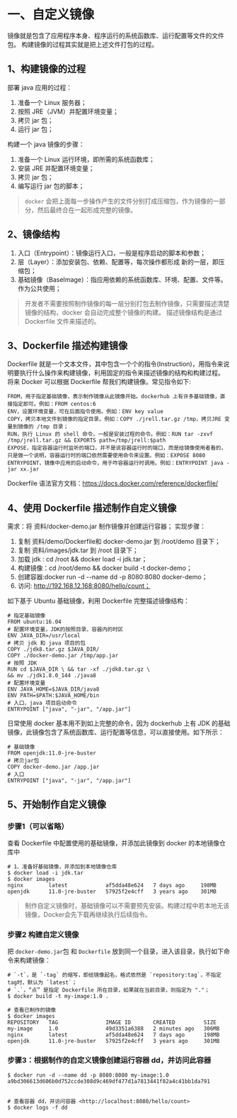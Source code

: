# 一、自定义镜像
镜像就是包含了应用程序本身、程序运行的系统函数库、运行配置等文件的文件包。
构建镜像的过程其实就是把上述文件打包的过程。

## 1、构建镜像的过程
部署 java 应用的过程：
1. 准备一个 Linux 服务器； 
2. 按照 JRE（JVM）并配置环境变量； 
3. 拷贝 jar 包；
4. 运行 jar 包；

构建一个 java 镜像的步骤：
1. 准备一个 Linux 运行环境，即所需的系统函数库； 
2. 安装 JRE 并配置环境变量； 
3. 拷贝 jar 包； 
4. 编写运行 jar 包的脚本； 

> `docker` 会把上面每一步操作产生的文件分别打成压缩包，作为镜像的一部分，然后最终合在一起形成完整的镜像。

## 2、镜像结构
1. 入口（Entrypoint）：镜像运行入口，一般是程序启动的脚本和参数；
2. 层（Layer）：添加安装包、依赖、配置等，每次操作都形成 新的一层，即压缩包；
3. 基础镜像（BaseImage）：指应用依赖的系统函数库、环境、配置、文件等。作为公共使用；

> 开发者不需要按照制作镜像的每一层分别打包去制作镜像，只需要描述清楚镜像的结构，docker 会自动完成整个镜像的构建。
> 描述镜像结构是通过 Dockerfile 文件来描述的。
 
## 3、Dockerfile 描述构建镜像
Dockerfile 就是一个文本文件，其中包含一个个的指令(Instruction)，用指令来说明要执行什么操作来构建镜像，利用固定的指令来描述镜像的结构和构建过程。
将来 Docker 可以根据 Dockerfile 帮我们构建镜像。常见指令如下:
    
    FROM，用于指定基础镜像，表示制作镜像从此镜像开始。dockerhub 上有许多基础镜像，直接指定即可。例如：FROM centos:6
    ENV，设置环境变量，可在后面指令使用。例如：ENV key value
    COPY，拷贝本地文件到镜像的指定目录。例如：COPY ./jrell.tar.gz /tmp，拷贝JRE 变量到镜像的 /tmp 目录；
    RUN，执行 Linux 的 shell 命令，一般是安装过程的命令。例如：RUN tar -zxvf /tmp/jrell.tar.gz && EXPORTS path=/tmp/jrell:$path
    EXPOSE，指定容器运行时监听的端口，并不是说容器运行时的端口，而是给镜像使用者看的，只是做一个说明，容器运行时的端口依然需要使用命令来设置。例如：EXPOSE 8080
    ENTRYPOINT，镜像中应用的启动命令，用于咋容器运行时调用。例如：ENTRYPOINT java -jar xx.jar

Dockerfile 语法官方文档：<https://docs.docker.com/reference/dockerfile/>

## 4、使用 Dockerfile 描述制作自定义镜像

需求：将 资料/docker-demo.jar 制作镜像并创建运行容器；
实现步骤：
1. 复制 资料/demo/Dockerfile和 docker-demo.jar 到 /root/demo 目录下；
2. 复制 资料/images/jdk.tar 到 /root 目录下；
3. 加载 jdk : cd /root && docker load -i jdk.tar；
4. 构建镜像：cd /root/demo && docker build -t docker-demo；
5. 创建容器:docker run -d --name dd -p 8080:8080 docker-demo；
6. 访问: http://192.168.12.168:8080/hello/count；

如下基于 Ubuntu 基础镜像，利用 Dockerfile 完整描述镜像结构：

```shell
# 指定基础镜像
FROM ubuntu:16.04
# 配置环境变量，JDK的按照目录、容器内的时区
ENV JAVA_DIR=/usr/local
# 拷贝 jdk 和 java 项目的包
COPY ./jdk8.tar.gz $JAVA_DIR/
COPY ./docker-demo.jar /tmp/app.jar
# 按照 JDK
RUN cd $JAVA_DIR \ && tar -xf ./jdk8.tar.gz \
&& mv ./jdk1.8.0_144 ./java8
# 配置环境变量
ENV JAVA_HOME=$JAVA_DIR/java8
ENV PATH=$PATH:$JAVA_HOME/bin
# 入口，java 项目启动命令
ENTRYPOINT ["java", "-jar", "/app.jar"]
```

日常使用 docker 基本用不到如上完整的命令，因为 dockerhub 上有 JDK 的基础镜像，此镜像包含了系统函数库、运行配置等信息，可以直接使用。如下所示：
```shell
# 基础镜像
FROM openjdk:11.0-jre-buster
# 拷贝jar包
COPY docker-demo.jar /app.jar
# 入口
ENTRYPOINT ["java", "-jar", "/app.jar"]
```
## 5、开始制作自定义镜像

### 步骤1（可以省略）
查看 Dockerfile 中配置使用的基础镜像，并添加此镜像到 docker 的本地镜像仓库中

```shell
# 1、准备好基础镜像，并添加到本地镜像仓库
$ docker load -i jdk.tar 
$ docker images
nginx        latest            af5dda48e624   7 days ago     198MB
openjdk      11.0-jre-buster   57925f2e4cff   3 years ago    301MB
```
> 制作自定义镜像时，基础镜像可以不需要预先安装。构建过程中若本地无该镜像，Docker会先下载再继续执行后续指令‌。

### 步骤2 构建自定义镜像
把 `docker-demo.jar`包 和 `Dockerfile` 放到同一个目录，进入该目录，执行如下命令来构建镜像：

```shell
# `-t`，是 `-tag` 的缩写，即给镜像起名，格式依然是 `repository:tag`，不指定tag时，默认为 `latest`；
# `.`，“点” 是指定 Dockerfile 所在目录，如果就在当前目录，则指定为 "."；
$ docker build -t my-image:1.0 .

# 查看已制作的镜像
$ docker images
REPOSITORY   TAG               IMAGE ID       CREATED         SIZE
my-image     1.0               49d3351a6388   2 minutes ago   306MB
nginx        latest            af5dda48e624   7 days ago      198MB
openjdk      11.0-jre-buster   57925f2e4cff   3 years ago     301MB
```

### 步骤3：根据制作的自定义镜像创建运行容器 dd，并访问此容器
```shell
$ docker run -d --name dd -p 8080:8080 my-image:1.0
a9bd306613d606b0d752ccde308d9c469df477d1a7813441f82a4c41bb1da791


# 查看容器 dd，并访问容器 <http://localhost:8080/hello/count>
$ docker logs -f dd
```